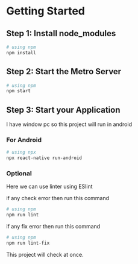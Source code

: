 # Getting Started

## Step 1: Install node_modules

```bash
# using npm
npm install
```

## Step 2: Start the Metro Server

```bash
# using npm
npm start
```

## Step 3: Start your Application

I have window pc so this project will run in android

### For Android

```bash
# using npx
npx react-native run-android

```

### Optional

Here we can use linter using ESlint

if any check error then run this command

```bash
# using npm
npm run lint

```

if any fix error then run this command

```bash
# using npm
npm run lint-fix

```

This project will check at once.
